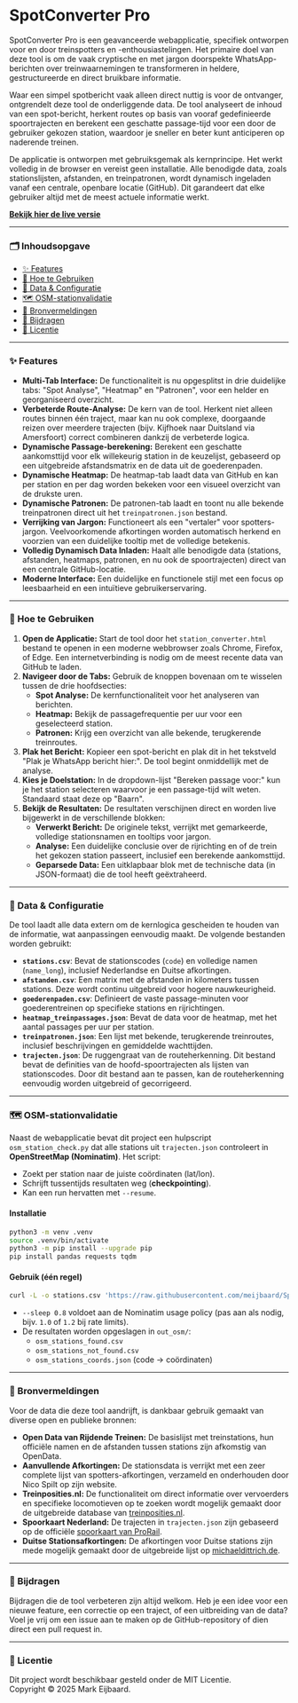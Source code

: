 # SpotConverter Pro

SpotConverter Pro is een geavanceerde webapplicatie, specifiek ontworpen voor en door treinspotters en -enthousiastelingen. Het primaire doel van deze tool is om de vaak cryptische en met jargon doorspekte WhatsApp-berichten over treinwaarnemingen te transformeren in heldere, gestructureerde en direct bruikbare informatie.

Waar een simpel spotbericht vaak alleen direct nuttig is voor de ontvanger, ontgrendelt deze tool de onderliggende data. De tool analyseert de inhoud van een spot-bericht, herkent routes op basis van vooraf gedefinieerde spoortrajecten en berekent een geschatte passage-tijd voor een door de gebruiker gekozen station, waardoor je sneller en beter kunt anticiperen op naderende treinen.

De applicatie is ontworpen met gebruiksgemak als kernprincipe. Het werkt volledig in de browser en vereist geen installatie. Alle benodigde data, zoals stationslijsten, afstanden, en treinpatronen, wordt dynamisch ingeladen vanaf een centrale, openbare locatie (GitHub). Dit garandeert dat elke gebruiker altijd met de meest actuele informatie werkt.

[**Bekijk hier de live versie**](https://www.markeijbaard.nl/spotconverter/)

---

### 🗂️ Inhoudsopgave

* [✨ Features](#-features)
* [🚀 Hoe te Gebruiken](#-hoe-te-gebruiken)
* [🔧 Data & Configuratie](#-data--configuratie)
* [🗺️ OSM-stationvalidatie](#️-osm-stationvalidatie)
* [💾 Bronvermeldingen](#-bronvermeldingen)
* [🤝 Bijdragen](#-bijdragen)
* [📄 Licentie](#-licentie)

---

### ✨ Features

* **Multi-Tab Interface:** De functionaliteit is nu opgesplitst in drie duidelijke tabs: "Spot Analyse", "Heatmap" en "Patronen", voor een helder en georganiseerd overzicht.
* **Verbeterde Route-Analyse:** De kern van de tool. Herkent niet alleen routes binnen één traject, maar kan nu ook complexe, doorgaande reizen over meerdere trajecten (bijv. Kijfhoek naar Duitsland via Amersfoort) correct combineren dankzij de verbeterde logica.
* **Dynamische Passage-berekening:** Berekent een geschatte aankomsttijd voor elk willekeurig station in de keuzelijst, gebaseerd op een uitgebreide afstandsmatrix en de data uit de goederenpaden.
* **Dynamische Heatmap:** De heatmap-tab laadt data van GitHub en kan per station en per dag worden bekeken voor een visueel overzicht van de drukste uren.
* **Dynamische Patronen:** De patronen-tab laadt en toont nu alle bekende treinpatronen direct uit het `treinpatronen.json` bestand.
* **Verrijking van Jargon:** Functioneert als een "vertaler" voor spotters-jargon. Veelvoorkomende afkortingen worden automatisch herkend en voorzien van een duidelijke tooltip met de volledige betekenis.
* **Volledig Dynamisch Data Inladen:** Haalt alle benodigde data (stations, afstanden, heatmaps, patronen, en nu ook de spoortrajecten) direct van een centrale GitHub-locatie.
* **Moderne Interface:** Een duidelijke en functionele stijl met een focus op leesbaarheid en een intuïtieve gebruikerservaring.

---

### 🚀 Hoe te Gebruiken

1. **Open de Applicatie:** Start de tool door het `station_converter.html` bestand te openen in een moderne webbrowser zoals Chrome, Firefox, of Edge. Een internetverbinding is nodig om de meest recente data van GitHub te laden.
2. **Navigeer door de Tabs:** Gebruik de knoppen bovenaan om te wisselen tussen de drie hoofdsecties:
   * **Spot Analyse:** De kernfunctionaliteit voor het analyseren van berichten.
   * **Heatmap:** Bekijk de passagefrequentie per uur voor een geselecteerd station.
   * **Patronen:** Krijg een overzicht van alle bekende, terugkerende treinroutes.
3. **Plak het Bericht:** Kopieer een spot-bericht en plak dit in het tekstveld "Plak je WhatsApp bericht hier:". De tool begint onmiddellijk met de analyse.
4. **Kies je Doelstation:** In de dropdown-lijst "Bereken passage voor:" kun je het station selecteren waarvoor je een passage-tijd wilt weten. Standaard staat deze op "Baarn".
5. **Bekijk de Resultaten:** De resultaten verschijnen direct en worden live bijgewerkt in de verschillende blokken:
   * **Verwerkt Bericht:** De originele tekst, verrijkt met gemarkeerde, volledige stationsnamen en tooltips voor jargon.
   * **Analyse:** Een duidelijke conclusie over de rijrichting en of de trein het gekozen station passeert, inclusief een berekende aankomsttijd.
   * **Geparsede Data:** Een uitklapbaar blok met de technische data (in JSON-formaat) die de tool heeft geëxtraheerd.

---

### 🔧 Data & Configuratie

De tool laadt alle data extern om de kernlogica gescheiden te houden van de informatie, wat aanpassingen eenvoudig maakt. De volgende bestanden worden gebruikt:

* **`stations.csv`**: Bevat de stationscodes (`code`) en volledige namen (`name_long`), inclusief Nederlandse en Duitse afkortingen.
* **`afstanden.csv`**: Een matrix met de afstanden in kilometers tussen stations. Deze wordt continu uitgebreid voor hogere nauwkeurigheid.
* **`goederenpaden.csv`**: Definieert de vaste passage-minuten voor goederentreinen op specifieke stations en rijrichtingen.
* **`heatmap_treinpassages.json`**: Bevat de data voor de heatmap, met het aantal passages per uur per station.
* **`treinpatronen.json`**: Een lijst met bekende, terugkerende treinroutes, inclusief beschrijvingen en gemiddelde wachttijden.
* **`trajecten.json`**: De ruggengraat van de routeherkenning. Dit bestand bevat de definities van de hoofd-spoortrajecten als lijsten van stationscodes. Door dit bestand aan te passen, kan de routeherkenning eenvoudig worden uitgebreid of gecorrigeerd.

---

### 🗺️ OSM-stationvalidatie

Naast de webapplicatie bevat dit project een hulpscript `osm_station_check.py` dat alle stations uit `trajecten.json` controleert in **OpenStreetMap (Nominatim)**. Het script:

- Zoekt per station naar de juiste coördinaten (lat/lon).
- Schrijft tussentijds resultaten weg (**checkpointing**).
- Kan een run hervatten met `--resume`.

#### Installatie

~~~bash
python3 -m venv .venv
source .venv/bin/activate
python3 -m pip install --upgrade pip
pip install pandas requests tqdm
~~~

#### Gebruik (één regel)

~~~bash
curl -L -o stations.csv 'https://raw.githubusercontent.com/meijbaard/SpotConverter/refs/heads/main/stations.csv' && python3 osm_station_check.py --trajecten 'https://raw.githubusercontent.com/meijbaard/SpotConverter/refs/heads/main/trajecten.json' --stations stations.csv --out out_osm --sleep 0.8 --resume
~~~

- `--sleep 0.8` voldoet aan de Nominatim usage policy (pas aan als nodig, bijv. `1.0` of `1.2` bij rate limits).
- De resultaten worden opgeslagen in `out_osm/`:
  - `osm_stations_found.csv`
  - `osm_stations_not_found.csv`
  - `osm_stations_coords.json` (code → coördinaten)

---

### 💾 Bronvermeldingen

Voor de data die deze tool aandrijft, is dankbaar gebruik gemaakt van diverse open en publieke bronnen:

* **Open Data van Rijdende Treinen:** De basislijst met treinstations, hun officiële namen en de afstanden tussen stations zijn afkomstig van OpenData.
* **Aanvullende Afkortingen:** De stationsdata is verrijkt met een zeer complete lijst van spotters-afkortingen, verzameld en onderhouden door Nico Spilt op zijn website.
* **Treinposities.nl:** De functionaliteit om direct informatie over vervoerders en specifieke locomotieven op te zoeken wordt mogelijk gemaakt door de uitgebreide database van [treinposities.nl](https://treinposities.nl/).
* **Spoorkaart Nederland:** De trajecten in `trajecten.json` zijn gebaseerd op de officiële [spoorkaart van ProRail](https://www.prorail.nl/siteassets/homepage/reizen/documenten/pr_spoorkaart_nl2024_web.pdf).
* **Duitse Stationsafkortingen:** De afkortingen voor Duitse stations zijn mede mogelijk gemaakt door de uitgebreide lijst op [michaeldittrich.de](https://www.michaeldittrich.de/abkuerzungen/index.php).

---

### 🤝 Bijdragen

Bijdragen die de tool verbeteren zijn altijd welkom. Heb je een idee voor een nieuwe feature, een correctie op een traject, of een uitbreiding van de data? Voel je vrij om een issue aan te maken op de GitHub-repository of dien direct een pull request in.

---

### 📄 Licentie

Dit project wordt beschikbaar gesteld onder de MIT Licentie.  
Copyright © 2025 Mark Eijbaard.

